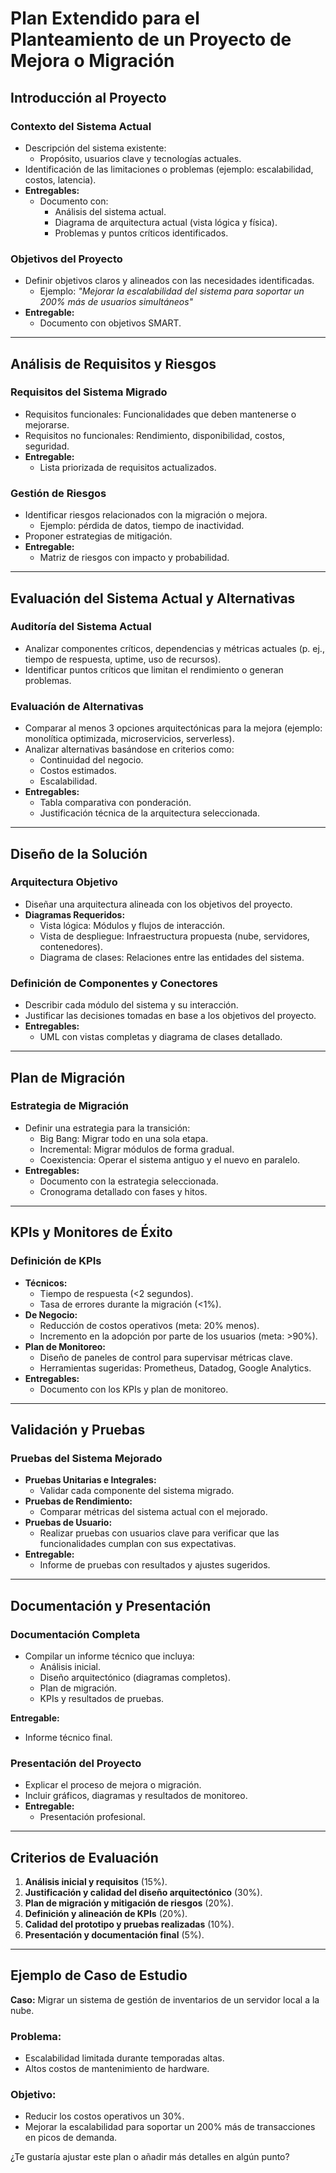 # Plan Extendido para el Planteamiento de un Proyecto de Mejora o Migración

## Introducción al Proyecto

### Contexto del Sistema Actual  
- Descripción del sistema existente:
  - Propósito, usuarios clave y tecnologías actuales.
- Identificación de las limitaciones o problemas (ejemplo: escalabilidad, costos, latencia).
- **Entregables:**
  - Documento con:
    - Análisis del sistema actual.
    - Diagrama de arquitectura actual (vista lógica y física).
    - Problemas y puntos críticos identificados.

### Objetivos del Proyecto
- Definir objetivos claros y alineados con las necesidades identificadas.
  - Ejemplo: *"Mejorar la escalabilidad del sistema para soportar un 200% más de usuarios simultáneos"*
- **Entregable:**
  - Documento con objetivos SMART.

---

## Análisis de Requisitos y Riesgos

### Requisitos del Sistema Migrado  
- Requisitos funcionales: Funcionalidades que deben mantenerse o mejorarse.
- Requisitos no funcionales: Rendimiento, disponibilidad, costos, seguridad.
- **Entregable:**
  - Lista priorizada de requisitos actualizados.

### Gestión de Riesgos
- Identificar riesgos relacionados con la migración o mejora.
  - Ejemplo: pérdida de datos, tiempo de inactividad.
- Proponer estrategias de mitigación.
- **Entregable:**
  - Matriz de riesgos con impacto y probabilidad.

---

## Evaluación del Sistema Actual y Alternativas

### Auditoría del Sistema Actual  
- Analizar componentes críticos, dependencias y métricas actuales (p. ej., tiempo de respuesta, uptime, uso de recursos).
- Identificar puntos críticos que limitan el rendimiento o generan problemas.

### Evaluación de Alternativas  
- Comparar al menos 3 opciones arquitectónicas para la mejora (ejemplo: monolítica optimizada, microservicios, serverless).
- Analizar alternativas basándose en criterios como:
  - Continuidad del negocio.
  - Costos estimados.
  - Escalabilidad.
- **Entregables:**
  - Tabla comparativa con ponderación.
  - Justificación técnica de la arquitectura seleccionada.

---

## Diseño de la Solución

### Arquitectura Objetivo 
- Diseñar una arquitectura alineada con los objetivos del proyecto.
- **Diagramas Requeridos:**
  - Vista lógica: Módulos y flujos de interacción.
  - Vista de despliegue: Infraestructura propuesta (nube, servidores, contenedores).
  - Diagrama de clases: Relaciones entre las entidades del sistema.

### Definición de Componentes y Conectores
- Describir cada módulo del sistema y su interacción.
- Justificar las decisiones tomadas en base a los objetivos del proyecto.
- **Entregables:**
  - UML con vistas completas y diagrama de clases detallado.

---

## Plan de Migración

### Estrategia de Migración  
- Definir una estrategia para la transición:
  - Big Bang: Migrar todo en una sola etapa.
  - Incremental: Migrar módulos de forma gradual.
  - Coexistencia: Operar el sistema antiguo y el nuevo en paralelo.
- **Entregables:**
  - Documento con la estrategia seleccionada.
  - Cronograma detallado con fases y hitos.

---

## KPIs y Monitores de Éxito

### Definición de KPIs  
- **Técnicos:**
  - Tiempo de respuesta (<2 segundos).
  - Tasa de errores durante la migración (<1%).
- **De Negocio:**
  - Reducción de costos operativos (meta: 20% menos).
  - Incremento en la adopción por parte de los usuarios (meta: >90%).
- **Plan de Monitoreo:**
  - Diseño de paneles de control para supervisar métricas clave.
  - Herramientas sugeridas: Prometheus, Datadog, Google Analytics.
- **Entregables:**
  - Documento con los KPIs y plan de monitoreo.

---

## Validación y Pruebas

### Pruebas del Sistema Mejorado 
- **Pruebas Unitarias e Integrales:**
  - Validar cada componente del sistema migrado.
- **Pruebas de Rendimiento:**
  - Comparar métricas del sistema actual con el mejorado.
- **Pruebas de Usuario:**
  - Realizar pruebas con usuarios clave para verificar que las funcionalidades cumplan con sus expectativas.
- **Entregable:**
  - Informe de pruebas con resultados y ajustes sugeridos.

---

## Documentación y Presentación

### Documentación Completa 
- Compilar un informe técnico que incluya:
  - Análisis inicial.
  - Diseño arquitectónico (diagramas completos).
  - Plan de migración.
  - KPIs y resultados de pruebas.

**Entregable:**
- Informe técnico final.

### Presentación del Proyecto
- Explicar el proceso de mejora o migración.
- Incluir gráficos, diagramas y resultados de monitoreo.
- **Entregable:**
  - Presentación profesional.


---

## Criterios de Evaluación
1. **Análisis inicial y requisitos** (15%).
2. **Justificación y calidad del diseño arquitectónico** (30%).
3. **Plan de migración y mitigación de riesgos** (20%).
4. **Definición y alineación de KPIs** (20%).
5. **Calidad del prototipo y pruebas realizadas** (10%).
6. **Presentación y documentación final** (5%).

---

## Ejemplo de Caso de Estudio

**Caso:** Migrar un sistema de gestión de inventarios de un servidor local a la nube.

### Problema:
- Escalabilidad limitada durante temporadas altas.
- Altos costos de mantenimiento de hardware.

### Objetivo:
- Reducir los costos operativos un 30%.
- Mejorar la escalabilidad para soportar un 200% más de transacciones en picos de demanda.

¿Te gustaría ajustar este plan o añadir más detalles en algún punto?
